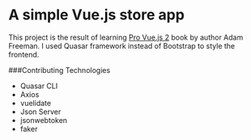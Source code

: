 # A simple Vue.js store app

This project is the result of learning [Pro Vue.js 2](https://www.apress.com/us/book/9781484238042) book by author Adam Freeman. I used Quasar framework instead of Bootstrap to style the frontend. 

###Contributing Technologies

* Quasar CLI
* Axios
* vuelidate
* Json Server
* jsonwebtoken
* faker

